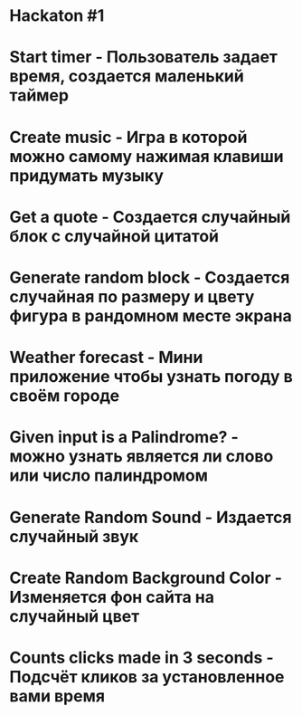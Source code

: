 <h1>Hackaton #1</h1>

  # Start timer - Пользователь задает время, создается маленький таймер
  
  # Create music - Игра в которой можно самому нажимая клавиши придумать музыку
  
  # Get a quote - Создается случайный блок с случайной цитатой
  
  # Generate random block - Создается случайная по размеру и цвету фигура в рандомном месте экрана
  
  # Weather forecast - Мини приложение чтобы узнать погоду в своём городе
  
  # Given input is a Palindrome? - можно узнать является ли слово или число палиндромом
  
  # Generate Random Sound - Издается случайный звук
  
  # Create Random Background Color - Изменяется фон сайта на случайный цвет
  
  # Counts clicks made in 3 seconds - Подсчёт кликов за установленное вами время
  
